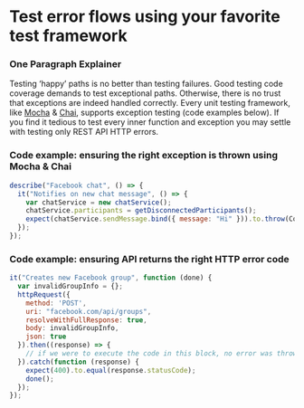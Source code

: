 # Test error flows using your favorite test framework

### One Paragraph Explainer

Testing ‘happy’ paths is no better than testing failures. Good testing code coverage demands to test exceptional paths. Otherwise, there is no trust that exceptions are indeed handled correctly. Every unit testing framework, like [Mocha](https://mochajs.org/) & [Chai](http://chaijs.com/), supports exception testing (code examples below). If you find it tedious to test every inner function and exception you may settle with testing only REST API HTTP errors.

### Code example: ensuring the right exception is thrown using Mocha & Chai

```javascript
describe("Facebook chat", () => {
  it("Notifies on new chat message", () => {
    var chatService = new chatService();
    chatService.participants = getDisconnectedParticipants();
    expect(chatService.sendMessage.bind({ message: "Hi" })).to.throw(ConnectionError);
  });
});

```

### Code example: ensuring API returns the right HTTP error code

```javascript
it("Creates new Facebook group", function (done) {
  var invalidGroupInfo = {};
  httpRequest({
    method: 'POST',
    uri: "facebook.com/api/groups",
    resolveWithFullResponse: true,
    body: invalidGroupInfo,
    json: true
  }).then((response) => {
    // if we were to execute the code in this block, no error was thrown in the operation above
  }).catch(function (response) {
    expect(400).to.equal(response.statusCode);
    done();
  });
});
```
